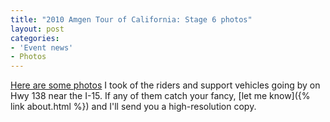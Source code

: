 ```yaml
---
title: "2010 Amgen Tour of California: Stage 6 photos"
layout: post
categories:
- 'Event news'
- Photos
---
```


[Here are some photos](https://www.dropbox.com/sh/wkuv14bx0ks6f7w/AAC0MDRCEnce8jO9kAOd5E3ya?dl=0) I took of the riders and support vehicles going by on Hwy 138 near the I-15. If any of them catch your fancy, [let me know]({% link about.html %}) and I'll send you a high-resolution copy.
